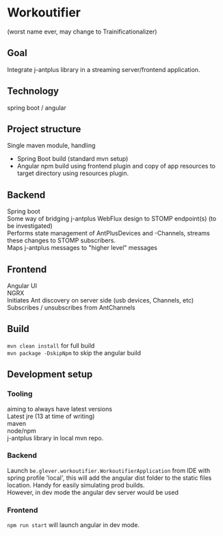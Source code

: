 # Workoutifier
(worst name ever, may change to Trainificationalizer)  

## Goal 
Integrate j-antplus library in a streaming server/frontend application.

## Technology
spring boot / angular

## Project structure
Single maven module, handling
* Spring Boot build (standard mvn setup)
* Angular npm build using frontend plugin and copy of app resources to target directory using resources plugin.
    
## Backend
Spring boot  
Some way of bridging j-antplus WebFlux design to STOMP endpoint(s) (to be investigated)  
Performs state management of AntPlusDevices and -Channels, streams these changes to STOMP subscribers.  
Maps j-antplus messages to "higher level" messages

## Frontend
Angular UI  
NGRX  
Initiates Ant discovery on server side (usb devices, Channels, etc)  
Subscribes / unsubscribes from AntChannels  


## Build
`mvn clean install` for full build  
`mvn package -DskipNpm` to skip the angular build

## Development setup
### Tooling
aiming to always have latest versions  
Latest jre (13 at time of writing)  
maven  
node/npm  
j-antplus library in local mvn repo.


### Backend
Launch ``be.glever.workoutifier.WorkoutifierApplication`` from IDE with spring profile 'local', this will add the 
angular dist folder to the static files location. Handy for easily simulating prod builds.  
However, in dev mode the angular dev server would be used 

### Frontend
``npm run start`` will launch angular in dev mode.
